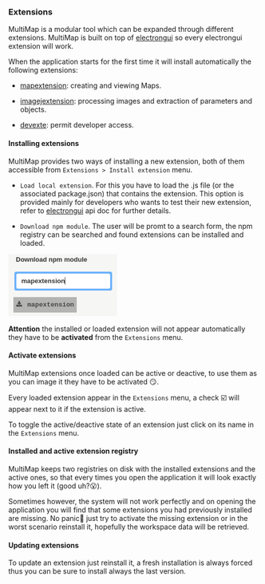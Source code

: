 ### Extensions

MultiMap is a modular tool which can be expanded through different extensions.
MultiMap is built on top of [electrongui](https://github.com/gherardovarando/electrongui) so every electrongui extension will work.

When the application starts for the first time it will install automatically the following extensions:

- [mapextension](http://github.com/gherardovarando/mapextension): creating and viewing Maps.

- [imagejextension](http://github.com/gherardovarando/imagejextension): processing images and extraction of parameters and objects.

- [devexte](https://github.com/gherardovarando/DevExt): permit developer access.


#### Installing extensions

MultiMap provides two ways of installing a new extension, both of them accessible from `Extensions > Install extension` menu.

  - `Load local extension`. For this you have to load the .js file (or the associated package.json) that contains the extension. This option is provided mainly for developers who wants to test their new extension, refer to [electrongui](https://github.com/gherardovarando/electrongui) api doc for further details.

  - `Download npm module`. The user will be promt to a search form, the npm registry can be searched and found extensions can be installed and loaded.

  ![picture](images/searchextension.png)

**Attention** the installed or loaded extension will not appear automatically they have to be **activated** from the `Extensions` menu.

#### Activate extensions

MultiMap extensions once loaded can be active or deactive, to use them as you can image it they have to be activated :smirk:.

Every loaded extension appear in the `Extensions` menu, a check :ballot_box_with_check: will appear next to it if the extension is active.

To toggle the active/deactive state of an extension just click on its name in the `Extensions` menu.

#### Installed and active extension registry

MultiMap keeps two registries on disk with the installed extensions and the active ones, so that every times you open the application it will look exactly how you left it (good uh?:open_mouth:).

Sometimes however, the system will not work perfectly and on opening the application you will find that some extensions you had previously installed are missing. No panic:grimacing: just try to activate the missing extension or in the worst scenario reinstall it, hopefully the workspace data will be retrieved.


#### Updating extensions

To update an extension just reinstall it, a fresh installation is always forced thus you can be sure to install always the last version.
